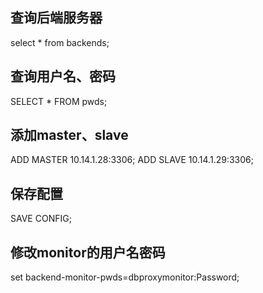 ## 查询后端服务器
select * from backends;

## 查询用户名、密码
SELECT * FROM pwds;

## 添加master、slave
ADD MASTER 10.14.1.28:3306;
ADD SLAVE 10.14.1.29:3306;

## 保存配置
SAVE CONFIG;

## 修改monitor的用户名密码
set backend-monitor-pwds=dbproxymonitor:Password;